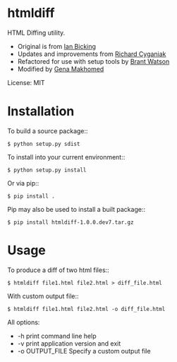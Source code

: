 htmldiff
========
HTML Diffing utility.

- Original is from [Ian Bicking](https://github.com/ianb)
- Updates and improvements from [Richard Cyganiak](https://github.com/cygri)
- Refactored for use with setup tools by [Brant Watson](https://github.com/induane)
- Modified by [Gena Makhomed](https://github.com/makhomed)

License: MIT

Installation
============
To build a source package::

    $ python setup.py sdist

To install into your current environment::

    $ python setup.py install

Or via pip::

    $ pip install .

Pip may also be used to install a built package::

    $ pip install htmldiff-1.0.0.dev7.tar.gz


Usage
=====

To produce a diff of two html files::

    $ htmldiff file1.html file2.html > diff_file.html

With custom output file::

    $ htmldiff file1.html file2.html -o diff_file.html

All options:

 * -h print command line help
 * -v print application version and exit
 * -o OUTPUT_FILE Specify a custom output file
